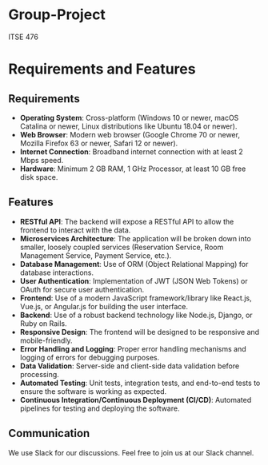# Group-Project
ITSE 476

# Requirements and Features

## Requirements

- **Operating System**: Cross-platform (Windows 10 or newer, macOS Catalina or newer, Linux distributions like Ubuntu 18.04 or newer).
- **Web Browser**: Modern web browser (Google Chrome 70 or newer, Mozilla Firefox 63 or newer, Safari 12 or newer).
- **Internet Connection**: Broadband internet connection with at least 2 Mbps speed.
- **Hardware**: Minimum 2 GB RAM, 1 GHz Processor, at least 10 GB free disk space.

## Features

- **RESTful API**: The backend will expose a RESTful API to allow the frontend to interact with the data.
- **Microservices Architecture**: The application will be broken down into smaller, loosely coupled services (Reservation Service, Room Management Service, Payment Service, etc.).
- **Database Management**: Use of ORM (Object Relational Mapping) for database interactions.
- **User Authentication**: Implementation of JWT (JSON Web Tokens) or OAuth for secure user authentication.
- **Frontend**: Use of a modern JavaScript framework/library like React.js, Vue.js, or Angular.js for building the user interface.
- **Backend**: Use of a robust backend technology like Node.js, Django, or Ruby on Rails.
- **Responsive Design**: The frontend will be designed to be responsive and mobile-friendly.
- **Error Handling and Logging**: Proper error handling mechanisms and logging of errors for debugging purposes.
- **Data Validation**: Server-side and client-side data validation before processing.
- **Automated Testing**: Unit tests, integration tests, and end-to-end tests to ensure the software is working as expected.
- **Continuous Integration/Continuous Deployment (CI/CD)**: Automated pipelines for testing and deploying the software.


## Communication

We use Slack for our discussions. Feel free to join us at our Slack channel.
